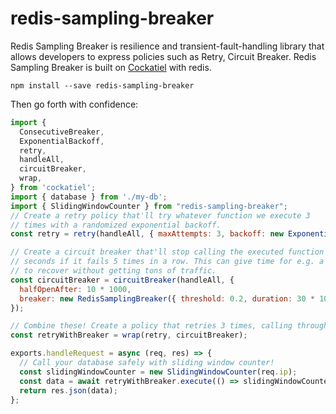 # redis-sampling-breaker

Redis Sampling Breaker is resilience and transient-fault-handling library that allows developers to express policies such as Retry, Circuit Breaker. Redis Sampling Breaker is built on [Cockatiel](https://github.com/connor4312/cockatiel) with redis.

    npm install --save redis-sampling-breaker

Then go forth with confidence:

```js
import {
  ConsecutiveBreaker,
  ExponentialBackoff,
  retry,
  handleAll,
  circuitBreaker,
  wrap,
} from 'cockatiel';
import { database } from './my-db';
import { SlidingWindowCounter } from "redis-sampling-breaker";
// Create a retry policy that'll try whatever function we execute 3
// times with a randomized exponential backoff.
const retry = retry(handleAll, { maxAttempts: 3, backoff: new ExponentialBackoff() });

// Create a circuit breaker that'll stop calling the executed function for 10
// seconds if it fails 5 times in a row. This can give time for e.g. a database
// to recover without getting tons of traffic.
const circuitBreaker = circuitBreaker(handleAll, {
  halfOpenAfter: 10 * 1000,
  breaker: new RedisSamplingBreaker({ threshold: 0.2, duration: 30 * 1000 }),
});

// Combine these! Create a policy that retries 3 times, calling through the circuit breaker
const retryWithBreaker = wrap(retry, circuitBreaker);

exports.handleRequest = async (req, res) => {
  // Call your database safely with sliding window counter!
  const slidingWindowCounter = new SlidingWindowCounter(req.ip); 
  const data = await retryWithBreaker.execute(() => slidingWindowCounter.run(database.getInfo(req.params.id)));
  return res.json(data);
};
```